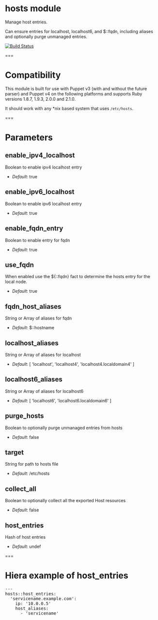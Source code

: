 hosts module
============

Manage host entries.

Can ensure entries for localhost, localhost6, and $::fqdn, including aliases
and optionally purge unmanaged entries.

[![Build Status](https://api.travis-ci.org/ghoneycutt/puppet-module-hosts.png?branch=master)](https://travis-ci.org/ghoneycutt/puppet-module-hosts)

===

# Compatibility

This module is built for use with Puppet v3 (with and without the future
parser) and Puppet v4 on the following platforms and supports Ruby versions
1.8.7, 1.9.3, 2.0.0 and 2.1.0.

It should work with any *nix based system that uses `/etc/hosts`.

===

# Parameters

enable_ipv4_localhost
---------------------
Boolean to enable ipv4 localhost entry

- *Default*: true

enable_ipv6_localhost
---------------------
Boolean to enable ipv6 localhost entry

- *Default*: true

enable_fqdn_entry
-----------------
Boolean to enable entry for fqdn

- *Default*: true

use_fqdn
--------
When enabled use the ${::fqdn} fact to determine the hosts entry for the local node.

- *Default*: true

fqdn_host_aliases
-----------------
String or Array of aliases for fqdn

- *Default*: $::hostname

localhost_aliases
-----------------
String or Array of aliases for localhost

- *Default*: [ 'localhost', 'localhost4', 'localhost4.localdomain4' ]

localhost6_aliases
------------------
String or Array of aliases for localhost6

- *Default*: [ 'localhost6', 'localhost6.localdomain6' ]

purge_hosts
-----------
Boolean to optionally purge unmanaged entries from hosts

- *Default*: false

target
------
String for path to hosts file

- *Default*: /etc/hosts

collect_all
-----------
Boolean to optionally collect all the exported Host resources

- *Default*: false

host_entries
------------
Hash of host entries

- *Default*: undef

===

# Hiera example of host_entries
<pre>
---
hosts::host_entries:
  'servicename.example.com':
    ip: '10.0.0.5'
    host_aliases:
      - 'servicename'
</pre>
